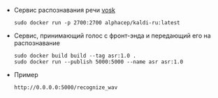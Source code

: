 - Сервис распознавания речи [vosk](https://alphacephei.com/vosk/server)
    ```shell
    sudo docker run -p 2700:2700 alphacep/kaldi-ru:latest
    ```
    
- Cервис, принимающий голос с фронт-энда и передающий его на распознавание
    ```shell
    sudo docker build build --tag asr:1.0 .
    sudo docker run --publish 5000:5000 --name asr asr:1.0
    ```
- Пример

    ```http://0.0.0.0:5000/recognize_wav```
